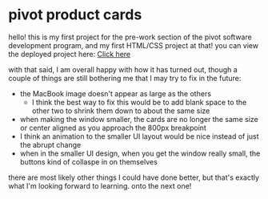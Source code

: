 # pivot product cards
hello! this is my first project for the pre-work section of the pivot software development program, and my first HTML/CSS project at that! you can view the deployed project here: <a href="https://jhbforlife-pivot-product-cards.netlify.app">Click here</a>

with that said, I am overall happy with how it has turned out, though a couple of things are still bothering me that I may try to fix in the future:
- the MacBook image doesn't appear as large as the others
    - I think the best way to fix this would be to add blank space to the other two to shrink them down to about the same size
- when making the window smaller, the cards are no longer the same size or center aligned as you approach the 800px breakpoint
- I think an animation to the smaller UI layout would be nice instead of just the abrupt change
- when in the smaller UI design, when you get the window really small, the buttons kind of collaspe in on themselves

there are most likely other things I could have done better, but that's exactly what I'm looking forward to learning. onto the next one!
